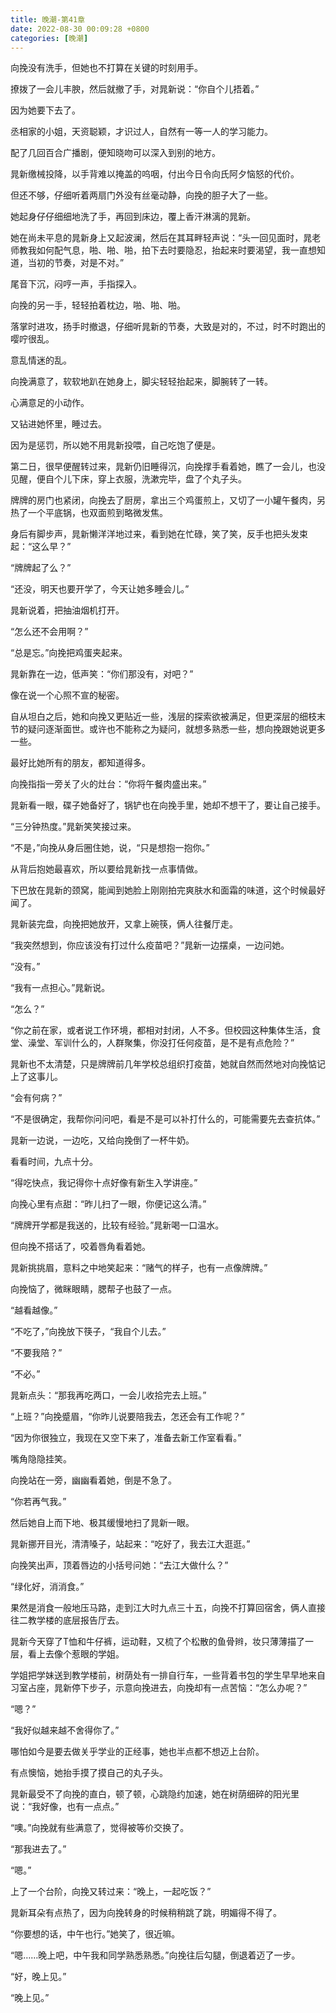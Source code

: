 ```yaml
---
title: 晚潮-第41章
date: 2022-08-30 00:09:28 +0800
categories: [晚潮]
---
```


向挽没有洗手，但她也不打算在关键的时刻用手。

撩拨了一会儿丰腴，然后就撤了手，对晁新说：“你自个儿捂着。”

因为她要下去了。

丞相家的小姐，天资聪颖，才识过人，自然有一等一人的学习能力。

配了几回百合广播剧，便知晓吻可以深入到别的地方。

晁新缴械投降，以手背难以掩盖的呜咽，付出今日令向氏阿夕恼怒的代价。

但还不够，仔细听着两扇门外没有丝毫动静，向挽的胆子大了一些。

她起身仔仔细细地洗了手，再回到床边，覆上香汗淋漓的晁新。

她在尚未平息的晁新身上又起波澜，然后在其耳畔轻声说：“头一回见面时，晁老师教我如何配气息，啪、啪、啪，拍下去时要隐忍，抬起来时要渴望，我一直想知道，当初的节奏，对是不对。”

尾音下沉，闷哼一声，手指探入。

向挽的另一手，轻轻拍着枕边，啪、啪、啪。

落掌时进攻，扬手时撤退，仔细听晁新的节奏，大致是对的，不过，时不时跑出的嘤咛很乱。

意乱情迷的乱。

向挽满意了，软软地趴在她身上，脚尖轻轻抬起来，脚腕转了一转。

心满意足的小动作。

又钻进她怀里，睡过去。

因为是惩罚，所以她不用晁新投喂，自己吃饱了便是。

第二日，很早便醒转过来，晁新仍旧睡得沉，向挽撑手看着她，瞧了一会儿，也没见醒，便自个儿下床，穿上衣服，洗漱完毕，盘了个丸子头。

牌牌的房门也紧闭，向挽去了厨房，拿出三个鸡蛋煎上，又切了一小罐午餐肉，另热了一个平底锅，也双面煎到略微发焦。

身后有脚步声，晁新懒洋洋地过来，看到她在忙碌，笑了笑，反手也把头发束起：“这么早？”

“牌牌起了么？”

“还没，明天也要开学了，今天让她多睡会儿。”

晁新说着，把抽油烟机打开。

“怎么还不会用啊？”

“总是忘。”向挽把鸡蛋夹起来。

晁新靠在一边，低声笑：“你们那没有，对吧？”

像在说一个心照不宣的秘密。

自从坦白之后，她和向挽又更贴近一些，浅层的探索欲被满足，但更深层的细枝末节的疑问逐渐面世。或许也不能称之为疑问，就想多熟悉一些，想向挽跟她说更多一些。

最好比她所有的朋友，都知道得多。

向挽指指一旁关了火的灶台：“你将午餐肉盛出来。”

晁新看一眼，碟子她备好了，锅铲也在向挽手里，她却不想干了，要让自己接手。

“三分钟热度。”晁新笑笑接过来。

“不是，”向挽从身后圈住她，说，“只是想抱一抱你。”

从背后抱她最喜欢，所以要给晁新找一点事情做。

下巴放在晁新的颈窝，能闻到她脸上刚刚拍完爽肤水和面霜的味道，这个时候最好闻了。

晁新装完盘，向挽把她放开，又拿上碗筷，俩人往餐厅走。

“我突然想到，你应该没有打过什么疫苗吧？”晁新一边摆桌，一边问她。

“没有。”

“我有一点担心。”晁新说。

“怎么？”

“你之前在家，或者说工作环境，都相对封闭，人不多。但校园这种集体生活，食堂、澡堂、军训什么的，人群聚集，你没打任何疫苗，是不是有点危险？”

晁新也不太清楚，只是牌牌前几年学校总组织打疫苗，她就自然而然地对向挽惦记上了这事儿。

“会有何病？”

“不是很确定，我帮你问问吧，看是不是可以补打什么的，可能需要先去查抗体。”

晁新一边说，一边吃，又给向挽倒了一杯牛奶。

看看时间，九点十分。

“得吃快点，我记得你十点好像有新生入学讲座。”

向挽心里有点甜：“昨儿扫了一眼，你便记这么清。”

“牌牌开学都是我送的，比较有经验。”晁新喝一口温水。

但向挽不搭话了，咬着唇角看着她。

晁新挑挑眉，意料之中地笑起来：“赌气的样子，也有一点像牌牌。”

向挽恼了，微眯眼睛，腮帮子也鼓了一点。

“越看越像。”

“不吃了，”向挽放下筷子，“我自个儿去。”

“不要我陪？”

“不必。”

晁新点头：“那我再吃两口，一会儿收拾完去上班。”

“上班？”向挽蹙眉，“你昨儿说要陪我去，怎还会有工作呢？”

“因为你很独立，我现在又空下来了，准备去新工作室看看。”

嘴角隐隐挂笑。

向挽站在一旁，幽幽看着她，倒是不急了。

“你若再气我。”

然后她自上而下地、极其缓慢地扫了晁新一眼。

晁新挪开目光，清清嗓子，站起来：“吃好了，我去江大逛逛。”

向挽笑出声，顶着唇边的小括号问她：“去江大做什么？”

“绿化好，消消食。”

果然是消食一般地压马路，走到江大时九点三十五，向挽不打算回宿舍，俩人直接往二教学楼的底层报告厅去。

晁新今天穿了T恤和牛仔裤，运动鞋，又梳了个松散的鱼骨辫，妆只薄薄描了一层，看上去像个惹眼的学姐。

学姐把学妹送到教学楼前，树荫处有一排自行车，一些背着书包的学生早早地来自习室占座，晁新停下步子，示意向挽进去，向挽却有一点苦恼：“怎么办呢？”

“嗯？”

“我好似越来越不舍得你了。”

哪怕如今是要去做关乎学业的正经事，她也半点都不想迈上台阶。

有点懊恼，她抬手摸了摸自己的丸子头。

晁新最受不了向挽的直白，顿了顿，心跳隐约加速，她在树荫细碎的阳光里说：“我好像，也有一点点。”

“噢。”向挽就有些满意了，觉得被等价交换了。

“那我进去了。”

“嗯。”

上了一个台阶，向挽又转过来：“晚上，一起吃饭？”

晁新耳朵有点热了，因为向挽转身的时候稍稍跳了跳，明媚得不得了。

“你要想的话，中午也行。”她笑了，很近嘛。

“嗯……晚上吧，中午我和同学熟悉熟悉。”向挽往后勾腿，倒退着迈了一步。

“好，晚上见。”

“晚上见。”

